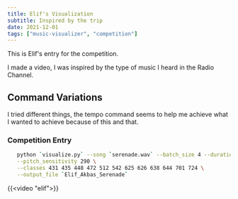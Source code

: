 ```yaml
---
title: Elif's Visualization
subtitle: Inspired by the trip
date: 2021-12-01
tags: ["music-visualizer", "competition"]
---
```


This is Elif's entry for the competition.

I made a video, I was inspired by the type of music I heard in the Radio Channel.

## Command Variations

I tried different things, the tempo command seems to help me achieve what I wanted to achieve because of this and that.

### Competition Entry 

```bash
   python `visualize.py` --song `serenade.wav` --batch_size 4 --duration 35 \
   --pitch_sensitivity 290 \
   --classes 431 435 448 472 512 542 625 626 638 644 701 724 \
   --output_file `Elif_Akbas_Serenade`
```

{{<video "elif">}}